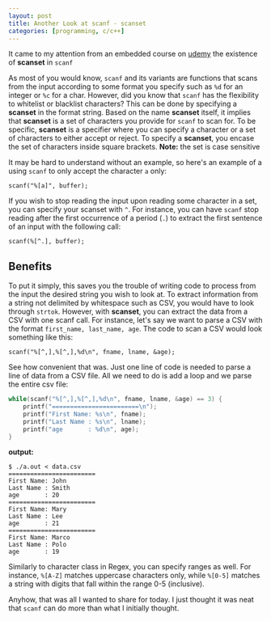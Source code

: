 ```yaml
---
layout: post
title: Another Look at scanf - scanset
categories: [programming, c/c++]
---
```


It came to my attention from an embedded course on [udemy](https://www.udemy.com/course/microcontroller-embedded-c-programming/) the existence of **scanset** in `scanf`

As most of you would know, `scanf` and its variants are functions that scans from the input according to some format you specify such as `%d` for an integer or `%c` for a char. However, did you know that `scanf` has the flexibility to whitelist or blacklist characters? This can be done by specifying a **scanset** in the format string. Based on the name **scanset** itself, it implies that **scanset** is a set of characters you provide for `scanf` to scan for. To be specific, **scanset** is a specifier where you can specify a character or a set of characters to either accept or reject. To specify a **scanset**, you encase the set of characters inside square brackets. 
**Note:** the set is case sensitive

It may be hard to understand without an example, so here's an example of a using `scanf` to only accept the character `a` only:

`scanf("%[a]", buffer);`

If you wish to stop reading the input upon reading some character in a set, you can specify your scanset with `^`. For instance, you can have `scanf` stop reading after the first occurrence of a period (`.`) to extract the first sentence of an input with the following call:

`scanf(%[^.], buffer);`

## Benefits
To put it simply, this saves you the trouble of writing code to process from the input the desired string you wish to look at. To extract information from a string not delimited by whitespace such as CSV, you would have to look through `strtok`. However, with **scanset**, you can extract the data from a CSV with one scanf call. For instance, let's say we want to parse a CSV with the format `first_name, last_name, age`. The code to scan a CSV would look something like this:
```
scanf("%[^,],%[^,],%d\n", fname, lname, &age);
```

See how convenient that was. Just one line of code is needed to parse a line of data from a CSV file. All we need to do is add a loop and we parse the entire csv file:
```c
while(scanf("%[^,],%[^,],%d\n", fname, lname, &age) == 3) {
    printf("========================\n");
    printf("First Name: %s\n", fname);
    printf("Last Name : %s\n", lname);
    printf("age       : %d\n", age);
}
```
**output:**
```
$ ./a.out < data.csv 
========================
First Name: John
Last Name : Smith
age       : 20
========================
First Name: Mary
Last Name : Lee
age       : 21
========================
First Name: Marco
Last Name : Polo
age       : 19
```

Similarly to character class in Regex, you can specify ranges as well. For instance, `%[A-Z]` matches uppercase characters only, while `%[0-5]` matches a string with digits that fall within the range 0-5 (inclusive).

Anyhow, that was all I wanted to share for today. I just thought it was neat that `scanf` can do more than what I initially thought.
